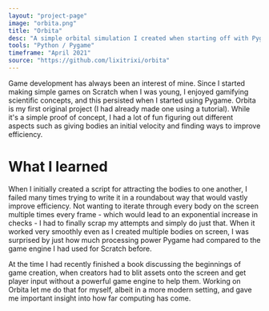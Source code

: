 ```yaml
---
layout: "project-page"
image: "orbita.png"
title: "Orbita"
desc: "A simple orbital simulation I created when starting off with Pygame."
tools: "Python / Pygame"
timeframe: "April 2021"
source: "https://github.com/lixitrixi/orbita"
---
```

Game development has always been an interest of mine. Since I started making simple games on Scratch when I was young, I enjoyed gamifying scientific concepts, and this persisted when I started using Pygame. Orbita is my first original project (I had already made one using a tutorial). While it's a simple proof of concept, I had a lot of fun figuring out different aspects such as giving bodies an initial velocity and finding ways to improve efficiency.
<h1>What I learned</h1>
When I initially created a script for attracting the bodies to one another, I failed many times trying to write it in a roundabout way that would vastly improve efficiency. Not wanting to iterate through every body on the screen multiple times every frame - which would lead to an exponential increase in checks - I had to finally scrap my attempts and simply do just that. When it worked very smoothly even as I created multiple bodies on screen, I was surprised by just how much processing power Pygame had compared to the game engine I had used for Scratch before.

At the time I had recently finished a book discussing the beginnings of game creation, when creators had to blit assets onto the screen and get player input without a powerful game engine to help them. Working on Orbita let me do that for myself, albeit in a more modern setting, and gave me important insight into how far computing has come.